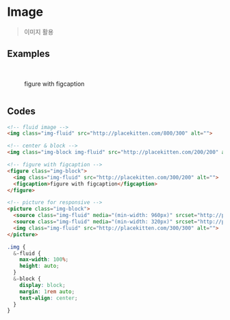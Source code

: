 # Image

> 이미지 활용

## Examples

<div class="box box-row">
  <img class="img-fluid" src="http://placekitten.com/800/300" alt="">
  <img class="img-block img-fluid" src="http://placekitten.com/200/200" alt="">
  <figure class="img-block">
    <img class="img-fluid" src="http://placekitten.com/300/200" alt="">
    <figcaption>figure with figcaption</figcaption>
  </figure>
  <picture class="img-block">
    <source class="img-fluid" media="(min-width: 960px)" srcset="http://placekitten.com/600/300">
    <source class="img-fluid" media="(min-width: 320px)" srcset="http://placekitten.com/400/300">
    <img class="img-fluid" src="http://placekitten.com/300/300" alt="">
  </picture>
</div>

## Codes

<CodeGroup>
  <CodeGroupItem title="html">

```html
<!-- fluid image -->
<img class="img-fluid" src="http://placekitten.com/800/300" alt="">

<!-- center & block -->
<img class="img-block img-fluid" src="http://placekitten.com/200/200" alt="">

<!-- figure with figcaption -->
<figure class="img-block">
  <img class="img-fluid" src="http://placekitten.com/300/200" alt="">
  <figcaption>figure with figcaption</figcaption>
</figure>

<!-- picture for responsive -->
<picture class="img-block">
  <source class="img-fluid" media="(min-width: 960px)" srcset="http://placekitten.com/600/300">
  <source class="img-fluid" media="(min-width: 320px)" srcset="http://placekitten.com/400/300">
  <img class="img-fluid" src="http://placekitten.com/300/300" alt="">
</picture>
```

  </CodeGroupItem>
  <CodeGroupItem title="SCSS">

```scss
.img {
  &-fluid {
    max-width: 100%;
    height: auto;
  }
  &-block {
    display: block;
    margin: 1rem auto;
    text-align: center;
  }
}
```

  </CodeGroupItem>
</CodeGroup>

<style lang="scss" scoped>
.img {
  &-fluid {
    max-width: 100%;
    height: auto;
  }
  &-block {
    display: block;
    margin: 1rem auto;
    text-align: center;
  }
}
</style>